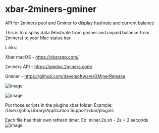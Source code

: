 # xbar-2miners-gminer
API for 2miners pool and Gminer to display hashrate and current balance

This is to display data (Hashrate from gminer and unpaid balance from 2miners) to your Mac status bar

Links: 

Xbar macOS - https://xbarapp.com/

2miners API - https://apidoc.2miners.com/

Gminer - https://github.com/develsoftware/GMinerRelease

![image](https://user-images.githubusercontent.com/10601417/121869944-22753700-cd35-11eb-9ebf-536b066c6e0d.png)



![image](https://user-images.githubusercontent.com/10601417/121616994-99d96b00-ca96-11eb-8be4-9235bfdd537a.png)


Put those scripts in the plugins xbar folder. Example: /Users/john/Library/Application Support/xbar/plugins

Each file has their own refresh timer. Ex: miner.2s.sh - 2s = 2 seconds
![image](https://user-images.githubusercontent.com/10601417/121617303-34d24500-ca97-11eb-9d15-abccef20bb2e.png)
